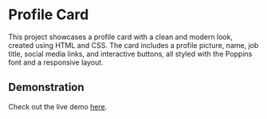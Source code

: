# Profile Card 

This project showcases a profile card with a clean and modern look, created using HTML and CSS. The card includes a profile picture, name, job title, social media links, and interactive buttons, all styled with the Poppins font and a responsive layout.

## Demonstration

Check out the live demo [here](https://profilecard-justmirr.netlify.app).
